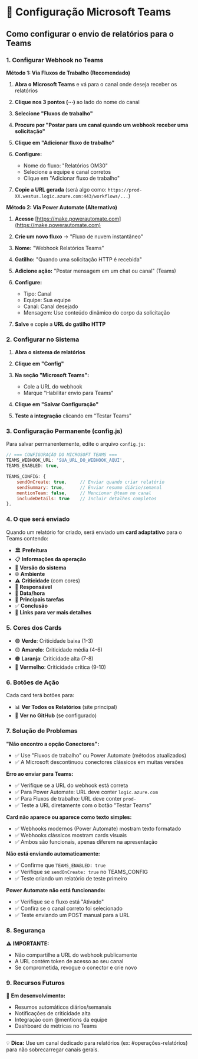 # 📢 Configuração Microsoft Teams

## Como configurar o envio de relatórios para o Teams

### 1. Configurar Webhook no Teams

**Método 1: Via Fluxos de Trabalho (Recomendado)**

1. **Abra o Microsoft Teams** e vá para o canal onde deseja receber os relatórios

2. **Clique nos 3 pontos (⋯)** ao lado do nome do canal

3. **Selecione "Fluxos de trabalho"**

4. **Procure por "Postar para um canal quando um webhook receber uma solicitação"**

5. **Clique em "Adicionar fluxo de trabalho"**

6. **Configure:**
   - Nome do fluxo: "Relatórios OM30"
   - Selecione a equipe e canal corretos
   - Clique em "Adicionar fluxo de trabalho"

7. **Copie a URL gerada** (será algo como: `https://prod-XX.westus.logic.azure.com:443/workflows/...`)

**Método 2: Via Power Automate (Alternativo)**

1. **Acesse** [https://make.powerautomate.com](https://make.powerautomate.com)

2. **Crie um novo fluxo** → "Fluxo de nuvem instantâneo"

3. **Nome:** "Webhook Relatórios Teams"

4. **Gatilho:** "Quando uma solicitação HTTP é recebida"

5. **Adicione ação:** "Postar mensagem em um chat ou canal" (Teams)

6. **Configure:**
   - Tipo: Canal
   - Equipe: Sua equipe
   - Canal: Canal desejado
   - Mensagem: Use conteúdo dinâmico do corpo da solicitação

7. **Salve** e copie a **URL do gatilho HTTP**

### 2. Configurar no Sistema

1. **Abra o sistema de relatórios**

2. **Clique em "Config"**

3. **Na seção "Microsoft Teams":**
   - Cole a URL do webhook
   - Marque "Habilitar envio para Teams"

4. **Clique em "Salvar Configuração"**

5. **Teste a integração** clicando em "Testar Teams"

### 3. Configuração Permanente (config.js)

Para salvar permanentemente, edite o arquivo `config.js`:

```javascript
// === CONFIGURAÇÃO DO MICROSOFT TEAMS ===
TEAMS_WEBHOOK_URL: 'SUA_URL_DO_WEBHOOK_AQUI',
TEAMS_ENABLED: true,

TEAMS_CONFIG: {
    sendOnCreate: true,     // Enviar quando criar relatório
    sendSummary: true,      // Enviar resumo diário/semanal
    mentionTeam: false,     // Mencionar @team no canal
    includeDetails: true    // Incluir detalhes completos
},
```

### 4. O que será enviado

Quando um relatório for criado, será enviado um **card adaptativo** para o Teams contendo:

- 🏛️ **Prefeitura**
- 📋 **Informações da operação**
- 🔧 **Versão do sistema**
- 🌐 **Ambiente**
- ⚠️ **Criticidade** (com cores)
- 👤 **Responsável**
- 📅 **Data/hora**
- 📝 **Principais tarefas**
- ✅ **Conclusão**
- 🔗 **Links para ver mais detalhes**

### 5. Cores dos Cards

- 🟢 **Verde**: Criticidade baixa (1-3)
- 🟡 **Amarelo**: Criticidade média (4-6)
- 🟠 **Laranja**: Criticidade alta (7-8)
- 🔴 **Vermelho**: Criticidade crítica (9-10)

### 6. Botões de Ação

Cada card terá botões para:
- 📊 **Ver Todos os Relatórios** (site principal)
- 🔗 **Ver no GitHub** (se configurado)

### 7. Solução de Problemas

**"Não encontro a opção Conectores":**
- ✅ Use "Fluxos de trabalho" ou Power Automate (métodos atualizados)
- ✅ A Microsoft descontinuou conectores clássicos em muitas versões

**Erro ao enviar para Teams:**
- ✅ Verifique se a URL do webhook está correta
- ✅ Para Power Automate: URL deve conter `logic.azure.com`
- ✅ Para Fluxos de trabalho: URL deve conter `prod-`
- ✅ Teste a URL diretamente com o botão "Testar Teams"

**Card não aparece ou aparece como texto simples:**
- ✅ Webhooks modernos (Power Automate) mostram texto formatado
- ✅ Webhooks clássicos mostram cards visuais
- ✅ Ambos são funcionais, apenas diferem na apresentação

**Não está enviando automaticamente:**
- ✅ Confirme que `TEAMS_ENABLED: true`
- ✅ Verifique se `sendOnCreate: true` no TEAMS_CONFIG
- ✅ Teste criando um relatório de teste primeiro

**Power Automate não está funcionando:**
- ✅ Verifique se o fluxo está "Ativado"
- ✅ Confira se o canal correto foi selecionado
- ✅ Teste enviando um POST manual para a URL

### 8. Segurança

⚠️ **IMPORTANTE:**
- Não compartilhe a URL do webhook publicamente
- A URL contém token de acesso ao seu canal
- Se comprometida, revogue o conector e crie novo

### 9. Recursos Futuros

🚀 **Em desenvolvimento:**
- Resumos automáticos diários/semanais
- Notificações de criticidade alta
- Integração com @mentions da equipe
- Dashboard de métricas no Teams

---

💡 **Dica:** Use um canal dedicado para relatórios (ex: #operações-relatórios) para não sobrecarregar canais gerais.
